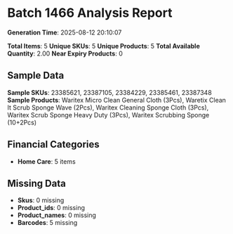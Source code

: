 # Batch 1466 Analysis Report

**Generation Time**: 2025-08-12 20:10:07

**Total Items**: 5
**Unique SKUs**: 5
**Unique Products**: 5
**Total Available Quantity**: 2.00
**Near Expiry Products**: 0

## Sample Data
**Sample SKUs**: 23385621, 23387105, 23384229, 23385461, 23387348
**Sample Products**: Waritex Micro Clean General Cloth (3Pcs), Waretix Clean It Scrub Sponge Wave (2Pcs), Waritex Cleaning Sponge Cloth (3Pcs), Waritex Scrub Sponge Heavy Duty (3Pcs), Waritex Scrubbing Sponge (10+2Pcs)

## Financial Categories
- **Home Care**: 5 items

## Missing Data
- **Skus**: 0 missing
- **Product_ids**: 0 missing
- **Product_names**: 0 missing
- **Barcodes**: 5 missing

